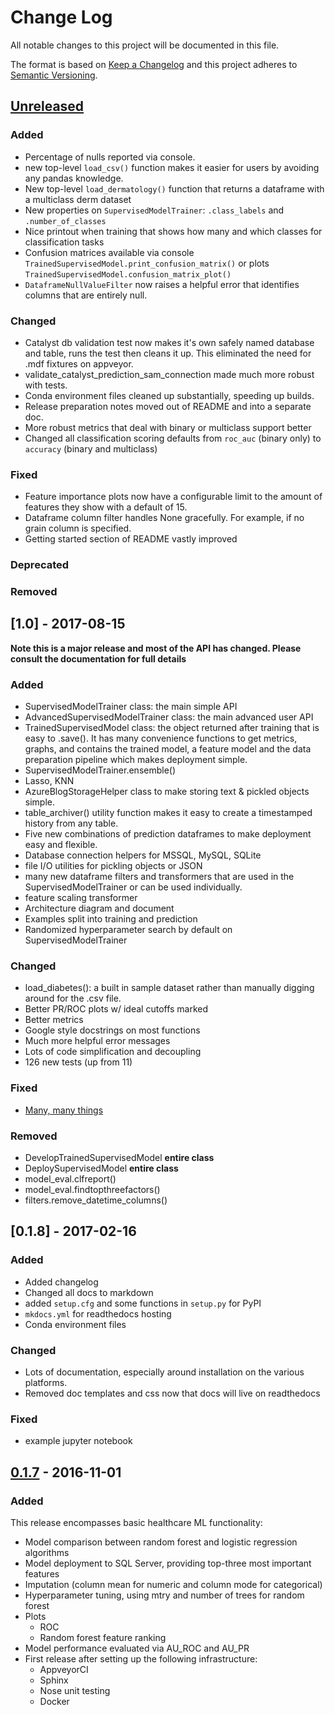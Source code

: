 # Change Log

All notable changes to this project will be documented in this file.

The format is based on [Keep a Changelog](http://keepachangelog.com/) 
and this project adheres to [Semantic Versioning](http://semver.org/).

## [Unreleased]

### Added

- Percentage of nulls reported via console.
- new top-level `load_csv()` function makes it easier for users by avoiding any pandas knowledge.
- New top-level `load_dermatology()` function that returns a dataframe with a multiclass derm dataset
- New properties on `SupervisedModelTrainer`: `.class_labels` and `.number_of_classes`
- Nice printout when training that shows how many and which classes for classification tasks
- Confusion matrices available via console `TrainedSupervisedModel.print_confusion_matrix()`
    or plots `TrainedSupervisedModel.confusion_matrix_plot()`
- `DataframeNullValueFilter` now raises a helpful error that identifies columns that are entirely null.

### Changed

- Catalyst db validation test now makes it's own safely named database and table, runs the test then cleans it up. This
eliminated the need for .mdf fixtures on appveyor.
- validate_catalyst_prediction_sam_connection made much more robust with tests.
- Conda environment files cleaned up substantially, speeding up builds.
- Release preparation notes moved out of README and into a separate doc.
- More robust metrics that deal with binary or multiclass support better
- Changed all classification scoring defaults from `roc_auc` (binary only) to `accuracy` (binary and multiclass)

### Fixed

- Feature importance plots now have a configurable limit to the amount of features they show with a default of 15.
- Dataframe column filter handles None gracefully. For example, if no grain column is specified.
- Getting started section of README vastly improved


### Deprecated

### Removed

## [1.0] - 2017-08-15

**Note this is a major release and most of the API has changed. Please consult the documentation for full details**

### Added

- SupervisedModelTrainer class: the main simple API
- AdvancedSupervisedModelTrainer class: the main advanced user API
- TrainedSupervisedModel class: the object returned after training that is easy to .save(). It has many convenience functions to get metrics, graphs, and contains the trained model, a feature model and the data preparation pipeline which makes deployment simple.
- SupervisedModelTrainer.ensemble()
- Lasso, KNN
- AzureBlogStorageHelper class to make storing text & pickled objects simple.
- table_archiver() utility function makes it easy to create a timestamped history from any table.
- Five new combinations of prediction dataframes to make deployment easy and flexible.
- Database connection helpers for MSSQL, MySQL, SQLite
- file I/O utilities for pickling objects or JSON
- many new dataframe filters and transformers that are used in the SupervisedModelTrainer or can be used individually.
- feature scaling transformer
- Architecture diagram and document
- Examples split into training and prediction
- Randomized hyperparameter search by default on SupervisedModelTrainer

### Changed

- load_diabetes(): a built in sample dataset rather than manually digging around for the .csv file.
- Better PR/ROC plots w/ ideal cutoffs marked
- Better metrics
- Google style docstrings on most functions
- Much more helpful error messages
- Lots of code simplification and decoupling
- 126 new tests (up from 11)

### Fixed

- [Many, many things](https://github.com/HealthCatalyst/healthcareai-py/issues/163)

### Removed

- DevelopTrainedSupervisedModel **entire class**
- DeploySupervisedModel **entire class**
- model_eval.clfreport()
- model_eval.findtopthreefactors()
- filters.remove_datetime_columns()

## [0.1.8] - 2017-02-16

### Added

- Added changelog
- Changed all docs to markdown
- added `setup.cfg` and some functions in `setup.py` for PyPI
- `mkdocs.yml` for readthedocs hosting
- Conda environment files

### Changed

- Lots of documentation, especially around installation on the various platforms.
- Removed doc templates and css now that docs will live on readthedocs

### Fixed

- example jupyter notebook

## [0.1.7] - 2016-11-01

### Added

This release encompasses basic healthcare ML functionality:

- Model comparison between random forest and logistic regression algorithms
- Model deployment to SQL Server, providing top-three most important features
- Imputation (column mean for numeric and column mode for categorical)
- Hyperparameter tuning, using mtry and number of trees for random forest
- Plots
    - ROC 
    - Random forest feature ranking
- Model performance evaluated via AU_ROC and AU_PR
- First release after setting up the following infrastructure:
    - AppveyorCI
    - Sphinx
    - Nose unit testing
    - Docker

[Unreleased]: https://github.com/HealthCatalyst/healthcareai-py/compare/v0.1.7...HEAD
[0.1.7]: https://github.com/HealthCatalyst/healthcareai-py/releases/tag/v0.1.7-beta